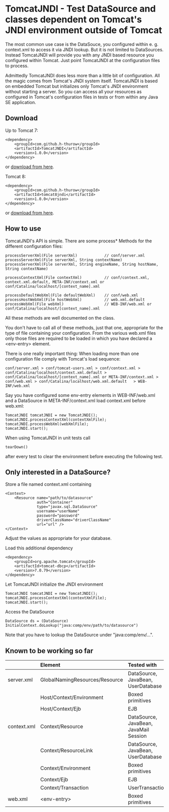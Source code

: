# TomcatJNDI - Test DataSource and classes dependent on Tomcat's JNDI environment outside of Tomcat

The most common use case is the DataSouce, you configured within e. g. context.xml to access it via JNDI lookup. But it is not limited to DataSources. Instead TomcatJNDI will provide you with any JNDI based resource you configured within Tomcat. Just point TomcatJNDI at the configuration files to process.

Admittedly TomcatJNDI does less more than a little bit of configuration. All the magic comes from Tomcat's JNDI system itself. TomcatJNDI is based on embedded Tomcat but initializes only Tomcat's JNDI environment without starting a server. So you can access all your resources as configured in Tomcat's configuration files in tests or from within any Java SE application.

## Download

Up to Tomcat 7:

    <dependency>
        <groupId>com.github.h-thurow</groupId>
        <artifactId>TomcatJNDI</artifactId>
        <version>1.0.0</version>
    </dependency>
    
or <a href=http://search.maven.org/#search%7Cgav%7C1%7Cg%3A%22com.github.h-thurow%22%20AND%20a%3A%22TomcatJNDI%22>download from here</a>.

Tomcat 8:

    <dependency>
        <groupId>com.github.h-thurow</groupId>
        <artifactId>tomcat8jndi</artifactId>
        <version>1.0.0</version>
    </dependency>
    
or <a href=http://search.maven.org/#search%7Cgav%7C1%7Cg%3A%22com.github.h-thurow%22%20AND%20a%3A%22tomcat8jndi%22>download from here</a>.

## How to use

TomcatJNDI's API is simple. There are some process* Methods for the different configuration files:

    processServerXml(File serverXml)            // conf/server.xml
    processServerXml(File serverXml, String contextName)
    processServerXml(File serverXml, String engineName, String hostName, String contextName)
    
    processContextXml(File contextXml)          // conf/context.xml, context.xml.default, META-INF/context.xml or conf/Catalina/localhost/[context_name].xml
    
    processDefaultWebXml(File defaultWebXml)    // conf/web.xml
    processHostWebXml(File hostWebXml)          // web.xml.default
    processWebXml(File webXml)                  // WEB-INF/web.xml or conf/Catalina/localhost/[context_name].xml


All these methods are well documented on the class. 

You don't have to call all of these methods, just that one, appropriate for the type of file containing your configuration. From the various web.xml files only those files are required to be loaded in which you have declared a \<env-entry> element. 

There is one really important thing: When loading more than one configuration file comply with Tomcat's load sequence:


    conf/server.xml > conf/tomcat-users.xml > conf/context.xml > conf/Catalina/localhost/context.xml.default > conf/Catalina/localhost/[context_name].xml or META-INF/context.xml > conf/web.xml > conf/Catalina/localhost/web.xml.default   > WEB-INF/web.xml


Say you have configured some env-entry elements in WEB-INF/web.xml and a DataSource in META-INF/context.xml load context.xml before web.xml:
    
    TomcatJNDI tomcatJNDI = new TomcatJNDI();
    tomcatJNDI.processContextXml(contextXmlFile);
    tomcatJNDI.processWebXml(webXmlFile);
    tomcatJNDI.start();

When using TomcatJNDI in unit tests call

    tearDown()

after every test to clear the environment before executing the following test.

## Only interested in a DataSource?

Store a file named context.xml containing

    <Context>
        <Resource name="path/to/datasource"
                  auth="Container"
                  type="javax.sql.DataSource"
                  username="userName"
                  password="password"
                  driverClassName="driverClassName"
                  url="url" />
    </Context>

Adjust the values as appropriate for your database.
    
Load this additional dependency

    <dependency>
        <groupId>org.apache.tomcat</groupId>
        <artifactId>tomcat-dbcp</artifactId>
        <version>7.0.79</version>
    </dependency> 

Let TomcatJNDI initialize the JNDI environment

    TomcatJNDI tomcatJNDI = new TomcatJNDI();
    tomcatJNDI.processContextXml(contextXmlFile);
    tomcatJNDI.start();
    
Access the DataSource

    DataSource ds = (DataSource) InitialContext.doLookup("java:comp/env/path/to/datasource")
    
Note that you have to lookup the DataSource under "java:comp/env/...".

## Known to be working so far

|  | Element | Tested with |
| :---| :---| :---|
| server.xml | GlobalNamingResources/Resource | DataSource, JavaBean, UserDatabase
| | Host/Context/Environment | Boxed primitives
| | Host/Context/Ejb | EJB
| context.xml | Context/Resource | DataSource, JavaBean, JavaMail Session
| | Context/ResourceLink | DataSource, JavaBean, UserDatabase
| | Context/Environment | Boxed primitives
| | Context/Ejb | EJB
| | Context/Transaction | UserTransaction
| web.xml | \<env-entry> | Boxed primitives








